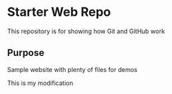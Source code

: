# Starter Web Repo

This repository is for showing how Git and GitHub work

## Purpose

Sample website with plenty of files for demos

This is my modification